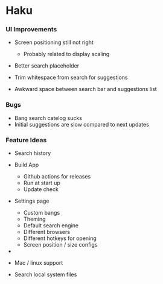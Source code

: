 # Haku

### UI Improvements

- Screen positioning still not right
  - Probably related to display scaling
- Better search placeholder

- Trim whitespace from search for suggestions

- Awkward space between search bar and suggestions list

### Bugs

- Bang search catelog sucks
- Initial suggestions are slow compared to next updates

### Feature Ideas

- Search history

- Build App

  - Github actions for releases
  - Run at start up
  - Update check

- Settings page
  - Custom bangs
  - Theming
  - Default search engine
  - Different browsers
  - Different hotkeys for opening
  - Screen position / size configs
-
- Mac / linux support

- Search local system files
